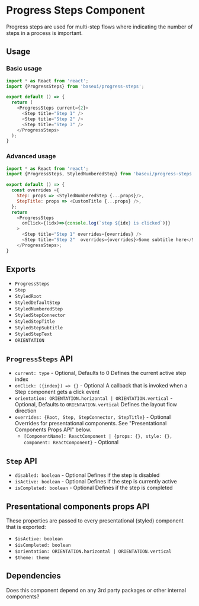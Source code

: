 # Progress Steps Component

Progress steps are used for multi-step flows where indicating the number of steps in a process is important.

## Usage

### Basic usage

```javascript
import * as React from 'react';
import {ProgressSteps} from 'baseui/progress-steps';

export default () => {
  return (
    <ProgressSteps current={2}>
      <Step title="Step 1" />
      <Step title="Step 2" />
      <Step title="Step 3" />
    </ProgressSteps>
  );
}
```

### Advanced usage

```javascript
import * as React from 'react';
import {ProgressSteps, StyledNumberedStep} from 'baseui/progress-steps';

export default () => {
  const overrides ={
    Step: props => <StyledNumberedStep {...props}/>,
    StepTitle: props => <CustomTitle {...props} />,
  };
  return
    <ProgressSteps
      onClick={(idx)=>{console.log(`step ${idx} is clicked`)}}
    >
      <Step title="Step 1" overrides={overrides} />
      <Step title="Step 2"  overrides={overrides}>Some subtitle here</Step>
    </ProgressSteps>;
}
```

## Exports

* `ProgressSteps`
* `Step`
* `StyledRoot`
* `StyledDefaultStep`
* `StyledNumberedStep`
* `StyledStepConnector`
* `StyledStepTitle`
* `StyledStepSubtitle`
* `StyledStepText`
* `ORIENTATION`

## `ProgressSteps` API

* `current: type` - Optional, Defaults to 0
  Defines the current active step index
* `onClick: ({index}) => {}` - Optional
  A callback that is invoked when a Step component gets a click event
* `orientation: ORIENTATION.horizontal | ORIENTATION.vertical` - Optional, Defaults to `ORIENTATION.vertical`
  Defines the layout flow direction
* `overrides: {Root, Step, StepConnector, StepTitle}` - Optional
  Overrides for presentational components. See "Presentational Components Props API" below.
  * `[ComponentName]: ReactComponent | {props: {}, style: {}, component: ReactComponent}` - Optional

## `Step` API

* `disabled: boolean` - Optional
  Defines if the step is disabled
* `isActive: boolean` - Optional
  Defines if the step is currently active
* `isCompleted: boolean` - Optional
  Defines if the step is completed

## Presentational components props API

These properties are passed to every presentational (styled) component that is exported:

* `$isActive: boolean`
* `$isCompleted: boolean`
* `$orientation: ORIENTATION.horizontal | ORIENTATION.vertical`
* `$theme: theme`

## Dependencies

Does this component depend on any 3rd party packages or other internal components?
